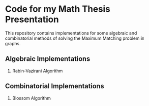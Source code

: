 Code for my Math Thesis Presentation
=====================================

This repository contains implementations for some algebraic
and combinatorial methods of solving the Maximum Matching
problem in graphs.

Algebraic Implementations
-------------------------
1. Rabin-Vazirani Algorithm

Combinatorial Implementations
-----------------------------
1. Blossom Algorithm

